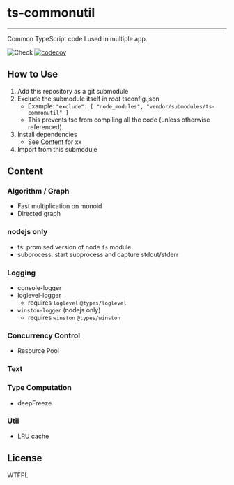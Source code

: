 # ts-commonutil

---

Common TypeScript code I used in multiple app.

![Check](https://github.com/jokester/ts-commonutil/workflows/Check/badge.svg)
[![codecov](https://codecov.io/gh/jokester/ts-commonutil/branch/master/graph/badge.svg)](https://codecov.io/gh/jokester/ts-commonutil)

## How to Use

1. Add this repository as a git submodule
2. Exclude the submodule itself in *root* tsconfig.json
    - Example: `"exclude": [ "node_modules", "vendor/submodules/ts-commonutil" ]`
    - This prevents tsc from compiling all the code (unless otherwise referenced).
3. Install dependencies
    - See [Content](#content) for xx
4. Import from this submodule

## Content

### Algorithm / Graph

- Fast multiplication on monoid
- Directed graph

### nodejs only

- fs: promised version of node `fs` module
- subprocess: start subprocess and capture stdout/stderr

### Logging

- console-logger
- loglevel-logger
    - requires `loglevel` `@types/loglevel`
- `winston-logger` (nodejs only)
    - requires `winston` `@types/winston`

### Concurrency Control

- Resource Pool

### Text

### Type Computation

- deepFreeze

### Util

- LRU cache

## License

WTFPL
